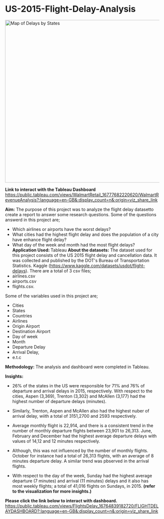 <H1>US-2015-Flight-Delay-Analysis</H1>
<img width="532" alt="Map of Delays by States" src="https://user-images.githubusercontent.com/71575857/222193053-f45365c4-d09b-4a09-8420-c98f32ee18ff.png">

<strong>Link to interact with the Tableau Dashboard</strong> https://public.tableau.com/views/WalmartRetail_16777682220620/WalmartRevenueAnalysis?:language=en-GB&:display_count=n&:origin=viz_share_link


<strong>Aim:</strong> 
The purpose of this project was to analyze the flight delay datasetto create a report to answer some research questions. Some of the questions answerd in this project are;

- Which airlines or airports have the worst delays?
- What cities had the highest flight delay and does the population of a city have enhance flight delay?
- What day of the week and month had the most flight delays?
 
<strong>Application Used: </strong>
Tableau
<strong>About the datasets:</strong>
The dataset used for this project consists of the  US 2015 flight delay and cancellation data. It was collected and published by the DOT's Bureau of Transportation Statistics. Kaggle (https://www.kaggle.com/datasets/usdot/flight-delays). There are a total of 3 csv files;
- airlines.csv
- airports.csv
- flights.csv.

Some of the variables used in this project are;

- Cities
- States
- Countries
- Airlines
- Origin Airport
- Destination Airport
- Day of week
- Month
- Departure Delay
- Arrival Delay,
- e.t.c

<strong>Methodology:</strong>
The analysis and dashboard were completed in Tableau.

<strong>Insights:</strong>
- 26% of the states in the US were responsible for 71% and 76% of departure and arrival delays in 2015, respectively. With respect to the cities, Aspen (3,369), Trenton (3,302) and McAllen (3,177) had the highest number of departure delays (minutes).

- Similarly, Trenton, Aspen and McAllen also had the highest nuber of arrival delay, wiith  a total of 3151,2700 and 2593 respectively.

- Average monthly flight is 22,914, and there is a consistent trend in the number of monthly departure flights between 23,901 to 26,313. June, February and December had the highest average departure delays with values of 14,12 and 12 minutes respectively. 

- Although, this was not influenced by the number of monthly flights.
October for instance had a total of 26,313 flights, with an average of 8 minutes departure delay. A similar trend was pbserved in the arrival flights.

- With respect to the day of the week, Sunday had the highest average departure (7 minutes) and arrival (11 minutes) delays and it also has most weekly flights; a total of 41,016 flights on Sundays, in 2015. <strong>(refer to the visualization for more insights.)</strong>

<strong> Please click the link below to interact with dashboard.</strong>
https://public.tableau.com/views/FlightsDelay_16764839182720/FLIGHTDELAYDASHBOARD?:language=en-GB&:display_count=n&:origin=viz_share_link
